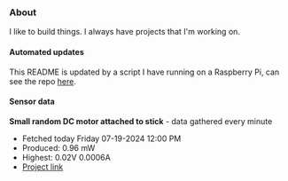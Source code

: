 ### About
I like to build things. I always have projects that I'm working on.

#### Automated updates
This README is updated by a script I have running on a Raspberry Pi, can see the repo [here](https://github.com/jdc-cunningham/raspi-git-repo-updater).

#### Sensor data


**Small random DC motor attached to stick** - data gathered every minute
- Fetched today Friday 07-19-2024 12:00 PM
- Produced: 0.96 mW
- Highest: 0.02V 0.0006A
- [Project link](https://github.com/jdc-cunningham/turbine-raspi)